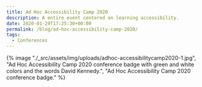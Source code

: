 ```yaml
---
title: Ad Hoc Accessibility Camp 2020
description: A entire event centered on learning accessibility.
date: 2020-01-29T17:25:30+00:00
permalink: /blog/ad-hoc-accessibility-camp-2020/
tags:
  - Conferences
---
```


{% image "./_src/assets/img/uploads/adhoc-accessibilitycamp2020-1.jpg", "Ad Hoc Accessibility Camp 2020 conference badge with green and white colors and the words David Kennedy.", "Ad Hoc Accessibility Camp 2020 conference badge." %}
